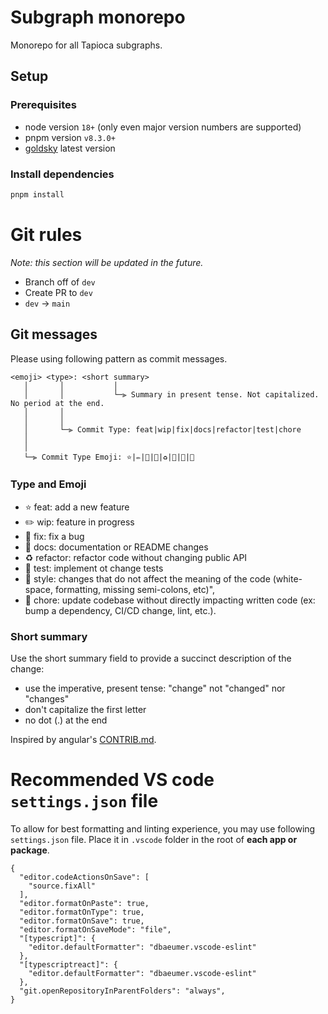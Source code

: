 # Subgraph monorepo

Monorepo for all Tapioca subgraphs.

## **Setup**

### Prerequisites
- node version `18+` (only even major version numbers are supported)
- pnpm version `v8.3.0+`
- [goldsky](https://docs.goldsky.com/introduction) latest version

### Install dependencies
```bash
pnpm install
```

# **Git rules**

_Note: this section will be updated in the future._

- Branch off of `dev`
- Create PR to `dev`
- `dev` -> `main`

## Git messages

Please using following pattern as commit messages.

```
<emoji> <type>: <short summary>
   │       │           │
   │       │           └─⫸ Summary in present tense. Not capitalized. No period at the end.
   │       │
   │       │
   │       └─⫸ Commit Type: feat|wip|fix|docs|refactor|test|chore
   │
   │
   └─⫸ Commit Type Emoji: ⭐|✏️|🔧|📕|♻️|🧪|🎨|💾
```

### Type and Emoji

- ⭐ feat: add a new feature
- ✏️ wip: feature in progress
- 🔧 fix: fix a bug
- 📕 docs: documentation or README changes
- ♻️ refactor: refactor code without changing public API
- 🧪 test: implement ot change tests
- 🎨 style: changes that do not affect the meaning of the code (white-space, formatting, missing semi-colons, etc)",
- 💾 chore: update codebase without directly impacting written code (ex: bump a dependency, CI/CD change, lint, etc.).

### Short summary

Use the short summary field to provide a succinct description of the change:

- use the imperative, present tense: "change" not "changed" nor "changes"
- don't capitalize the first letter
- no dot (.) at the end

Inspired by angular's [CONTRIB.md](https://github.com/angular/angular/blob/main/CONTRIBUTING.md#commit).

# **Recommended VS code `settings.json` file**
To allow for best formatting and linting experience, you may use following `settings.json` file. Place it in `.vscode` folder in the root of **each app or package**.
```
{
  "editor.codeActionsOnSave": [
    "source.fixAll"
  ],
  "editor.formatOnPaste": true,
  "editor.formatOnType": true,
  "editor.formatOnSave": true,
  "editor.formatOnSaveMode": "file",
  "[typescript]": {
    "editor.defaultFormatter": "dbaeumer.vscode-eslint"
  },
  "[typescriptreact]": {
    "editor.defaultFormatter": "dbaeumer.vscode-eslint"
  },
  "git.openRepositoryInParentFolders": "always",
}
```